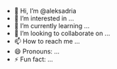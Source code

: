 - 👋 Hi, I’m @aleksadria
- 👀 I’m interested in ...
- 🌱 I’m currently learning ...
- 💞️ I’m looking to collaborate on ...
- 📫 How to reach me ...
- 😄 Pronouns: ...
- ⚡ Fun fact: ...

<!---
aleksadria/aleksadria is a ✨ special ✨ repository because its `README.md` (this file) appears on your GitHub profile.
You can click the Preview link to take a look at your changes.
--->
